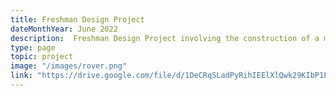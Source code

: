 ```yaml
---
title: Freshman Design Project
dateMonthYear: June 2022
description:  Freshman Design Project involving the construction of a microcontroller-based Lunar Rover capable of detecting RF, Acoustic and Infrared signals and outputting results over Wi-Fi. Ranked 2nd.
type: page
topic: project
image: "/images/rover.png"
link: "https://drive.google.com/file/d/1DeCRqSLadPyRihIEElXlQwk29KIbP1Pu/view?usp=share_link"
---
```



